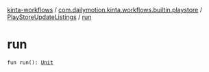 [kinta-workflows](../../index.md) / [com.dailymotion.kinta.workflows.builtin.playstore](../index.md) / [PlayStoreUpdateListings](index.md) / [run](./run.md)

# run

`fun run(): `[`Unit`](https://kotlinlang.org/api/latest/jvm/stdlib/kotlin/-unit/index.html)